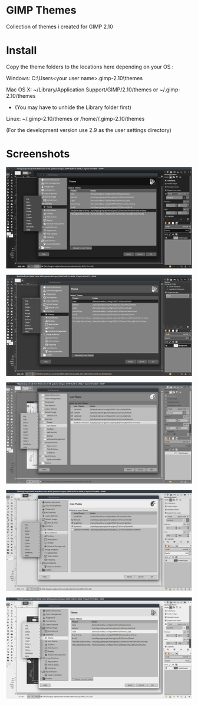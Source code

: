 GIMP Themes
===


Collection of themes i created for GIMP 2.10


Install
===


Copy the theme folders to the locations here depending on your OS :  

Windows: C:\Users\<your user name>\.gimp-2.10\themes  

Mac OS X: ~/Library/Application Support/GIMP/2.10/themes   or   ~/.gimp-2.10/themes  

   * (You may have to unhide the Library folder first)  

Linux: ~/.gimp-2.10/themes   or   /home/<your user name>/.gimp-2.10/themes  

(For the development version use 2.9 as the user settings directory)  


Screenshots
===


![alt text](https://raw.githubusercontent.com/Draekko-RAND/gimp-themes/gimp-2_10/screenshots/tdsog.png "The Dark Side of GIMP theme")

![alt text](https://raw.githubusercontent.com/Draekko-RAND/gimp-themes/gimp-2_10/screenshots/dark.png "Dark theme")

![alt text](https://raw.githubusercontent.com/Draekko-RAND/gimp-themes/gimp-2_10/screenshots/sog.png "Sea of Gray theme")

![alt text](https://raw.githubusercontent.com/Draekko-RAND/gimp-themes/gimp-2_10/screenshots/tlsog.png "The Light Side of GIMP theme")

![alt text](https://raw.githubusercontent.com/Draekko-RAND/gimp-themes/gimp-2_10/screenshots/light.png "Light theme")



  
